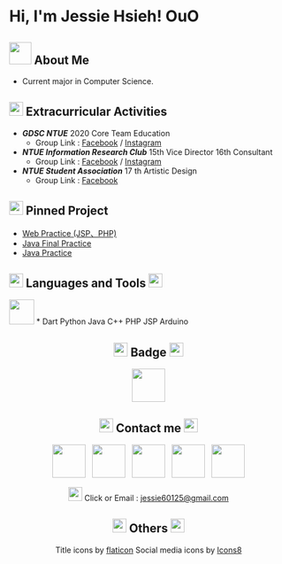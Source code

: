 # Hi, I'm Jessie Hsieh! OuO

<div style="text-align:center";></div>

## <img width="40px" src="https://i.imgur.com/JaXxyE6.png"/> About Me

* Current major in Computer Science.

## <img width="25px" src="https://i.imgur.com/kYtIpeu.png"/> Extracurricular Activities

* ***GDSC NTUE*** 2020 Core Team Education
    * Group Link : [Facebook](https://www.facebook.com/DSCNTUE) / [Instagram](https://www.instagram.com/dsc_ntue/)
* ***NTUE Information Research Club*** 15th Vice Director 16th Consultant
    * Group Link : [Facebook](https://www.facebook.com/ntueIRC) / [Instagram](https://www.instagram.com/ntueirc/)
* ***NTUE Student Association*** 17 th Artistic Design
    * Group Link : [Facebook](https://www.facebook.com/NTUECSSA/)


## <img width="25px" src="https://i.imgur.com/kYtIpeu.png"/> Pinned Project

* [Web Practice (JSP、PHP)](https://github.com/jessie900309/NTUE_WebPractice)
* [Java Final Practice](https://github.com/jessie900309/NTUE_JavaFinalProjct)
* [Java Practice](https://github.com/jessie900309/NTUE_JavaPractice)




<!-- 補Icon -->

## <img width="25px" src="https://i.imgur.com/kYtIpeu.png"/> Languages and Tools <img width="25px" src="https://i.imgur.com/kYtIpeu.png"/>


<img width="45px" src="https://cdn.jsdelivr.net/gh/devicons/devicon/icons/flutter/flutter-original.svg"/>
* Dart Python Java C++ PHP JSP Arduino


<!-- 得獎紀錄 -->
<div style="text-align:center";>

## <img width="25px" src="https://i.imgur.com/kYtIpeu.png"/> Badge <img width="25px" src="https://i.imgur.com/kYtIpeu.png"/>

[<img width="60px" src="https://i.imgur.com/JyPriVg.png"/>](https://developers.google.com/profile/badges/events/community/dsc-2021-solution-top-50 )

</div>

<!-- 聯絡資訊 -->
<div style="text-align:center";>

## <img width="25px" src="https://i.imgur.com/kYtIpeu.png"/> Contact me <img width="25px" src="https://i.imgur.com/kYtIpeu.png"/>

[<img width="60px" src="https://img.icons8.com/bubbles/100/000000/link.png"/>](www.linkedin.com/in/Jessie-Hsieh-OuO)&nbsp;&nbsp;&nbsp;[<img width="60px" src="https://img.icons8.com/bubbles/100/000000/facebook.png"/>](facebook.com/JessieHsieh.OuO)&nbsp;&nbsp;&nbsp;[<img width="60px" src="https://img.icons8.com/bubbles/100/000000/instagram.png"/>](https://www.instagram.com/hanamiya_0309/)&nbsp;&nbsp;&nbsp;[<img width="60px" src="https://img.icons8.com/bubbles/100/000000/sent.png"/>](https://t.me/OuOjessie/)&nbsp;&nbsp;&nbsp;[<img width="60px" src="https://img.icons8.com/bubbles/100/000000/github.png"/>](https://github.com/jessie900309)

<img width="25px" src="https://icongr.am/clarity/cursor-hand-click.svg?size=60&color=currentColor"> Click or Email : [jessie60125@gmail.com]()

</div>

<!-- 圖檔來源 -->
<div style="text-align:center";>


## <img width="25px" src="https://i.imgur.com/kYtIpeu.png"/> Others <img width="25px" src="https://i.imgur.com/kYtIpeu.png"/>

Title icons by [flaticon](https://www.flaticon.com/free-icons/flower)
Social media icons by [Icons8](https://icons8.com/)

</div>